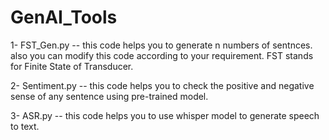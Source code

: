 # GenAI_Tools

1- FST_Gen.py -- this code helps you to generate n numbers of sentnces. also you can modify this code according to your requirement. FST stands for Finite State of Transducer.

2- Sentiment.py -- this code helps you to check the positive and negative sense of any sentence using pre-trained model.

3- ASR.py -- this code helps you to use whisper model to  generate speech to text.

